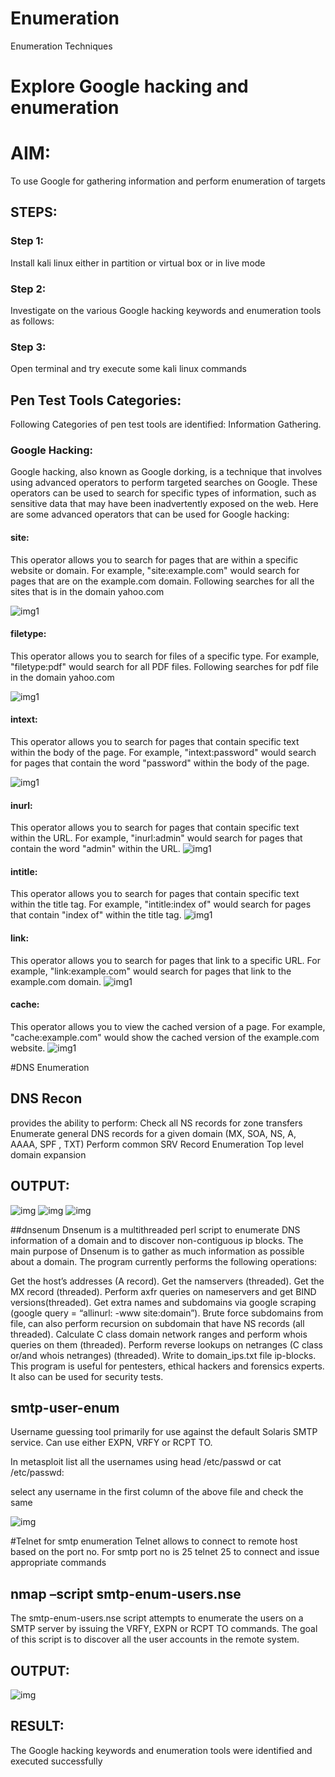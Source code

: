 # Enumeration
Enumeration Techniques

# Explore Google hacking and enumeration 

# AIM:

To use Google for gathering information and perform enumeration of targets

## STEPS:

### Step 1:

Install kali linux either in partition or virtual box or in live mode

### Step 2:

Investigate on the various Google hacking keywords and enumeration tools as follows:


### Step 3:
Open terminal and try execute some kali linux commands

## Pen Test Tools Categories:  

Following Categories of pen test tools are identified:
Information Gathering.

### Google Hacking:

Google hacking, also known as Google dorking, is a technique that involves using advanced operators to perform targeted searches on Google. These operators can be used to search for specific types of information, such as sensitive data that may have been inadvertently exposed on the web. Here are some advanced operators that can be used for Google hacking:

#### site:
 This operator allows you to search for pages that are within a specific website or domain. For example, "site:example.com" would search for pages that are on the example.com domain.
Following searches for all the sites that is in the domain yahoo.com

![img1](/img/site.png)

#### filetype:
 This operator allows you to search for files of a specific type. For example, "filetype:pdf" would search for all PDF files.
Following searches for pdf file in the domain yahoo.com

![img1](/img/filetype.png)


#### intext:
 This operator allows you to search for pages that contain specific text within the body of the page. For example, "intext:password" would search for pages that contain the word "password" within the body of the page.

![img1](/img/intext%20pas.png)

#### inurl:
 This operator allows you to search for pages that contain specific text within the URL. For example, "inurl:admin" would search for pages that contain the word "admin" within the URL.
![img1](/img/admin.png)

#### intitle:
 This operator allows you to search for pages that contain specific text within the title tag. For example, "intitle:index of" would search for pages that contain "index of" within the title tag.
![img1](/img/indexof.png)
#### link:
 This operator allows you to search for pages that link to a specific URL. For example, "link:example.com" would search for pages that link to the example.com domain.
![img1](/img/link.png)
#### cache:
 This operator allows you to view the cached version of a page. For example, "cache:example.com" would show the cached version of the example.com website.
![img1](/img/Screenshot%202024-09-18%20101802.png)
 
#DNS Enumeration


## DNS Recon
provides the ability to perform:
Check all NS records for zone transfers
Enumerate general DNS records for a given domain (MX, SOA, NS, A, AAAA, SPF , TXT)
Perform common SRV Record Enumeration
Top level domain expansion
## OUTPUT:
![img](/img/image.png)
![img](/img/image2.png)
![img](/img/image3.png)

##dnsenum
Dnsenum is a multithreaded perl script to enumerate DNS information of a domain and to discover non-contiguous ip blocks. The main purpose of Dnsenum is to gather as much information as possible about a domain. The program currently performs the following operations:

Get the host’s addresses (A record).
Get the namservers (threaded).
Get the MX record (threaded).
Perform axfr queries on nameservers and get BIND versions(threaded).
Get extra names and subdomains via google scraping (google query = “allinurl: -www site:domain”).
Brute force subdomains from file, can also perform recursion on subdomain that have NS records (all threaded).
Calculate C class domain network ranges and perform whois queries on them (threaded).
Perform reverse lookups on netranges (C class or/and whois netranges) (threaded).
Write to domain_ips.txt file ip-blocks.
This program is useful for pentesters, ethical hackers and forensics experts. It also can be used for security tests.


## smtp-user-enum
Username guessing tool primarily for use against the default Solaris SMTP service. Can use either EXPN, VRFY or RCPT TO.


In metasploit list all the usernames using head /etc/passwd or cat /etc/passwd:

select any username in the first column of the above file and check the same

![img](/img/image%20copy.png)

#Telnet for smtp enumeration
Telnet allows to connect to remote host based on the port no. For smtp port no is 25
telnet <host address> 25 to connect
and issue appropriate commands
  

  
  

## nmap –script smtp-enum-users.nse <hostname>

The smtp-enum-users.nse script attempts to enumerate the users on a SMTP server by issuing the VRFY, EXPN or RCPT TO commands. The goal of this script is to discover all the user accounts in the remote system.


## OUTPUT:
![img](/img/image%20copy%202.png)

## RESULT:
The Google hacking keywords and enumeration tools were identified and executed successfully

